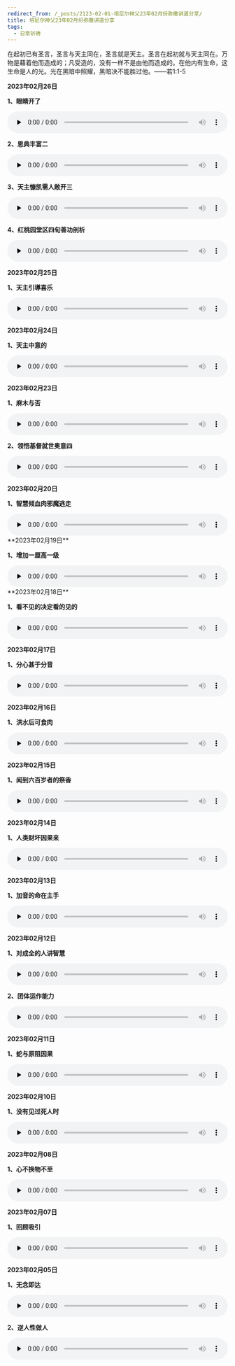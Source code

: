 ```yaml
---
redirect_from: /_posts/2123-02-01-培尼尔神父23年02月份弥撒讲道分享/
title: 培尼尔神父23年02月份弥撒讲道分享
tags:
  - 日常祈祷
---
```


在起初已有圣言，圣言与天主同在，圣言就是天主。圣言在起初就与天主同在。万物是藉着他而造成的；凡受造的，没有一样不是由他而造成的。在他内有生命，这生命是人的光。光在黑暗中照耀，黑暗决不能胜过他。——若1:1-5

**2023年02月26日**

**1、眼睛开了**

<audio id="audio" style="width: 100%;height:50px;" controls="controls" preload="none">
      <source id="mp3" src="/2023.02/audio/230226yanjing.mp3">
</audio>

**2、恩典丰富二**

<audio id="audio" style="width: 100%;height:50px;" controls="controls" preload="none">
      <source id="mp3" src="/2023.02/audio/230226endian.mp3">
</audio>

**3、天主慷凯需人敞开三**

<audio id="audio" style="width: 100%;height:50px;" controls="controls" preload="none">
      <source id="mp3" src="/2023.02/audio/230226kangkai.mp3">
</audio>

**4、红桃园堂区四旬善功剖析**

<audio id="audio" style="width: 100%;height:50px;" controls="controls" preload="none">
      <source id="mp3" src="/2023.02/audio/230224sixun.mp3">
</audio>

**2023年02月25日**

**1、天主引導喜乐**

<audio id="audio" style="width: 100%;height:50px;" controls="controls" preload="none">
      <source id="mp3" src="/2023.02/audio/230225yindao.mp3">
</audio>

**2023年02月24日**

**1、天主中意的**

<audio id="audio" style="width: 100%;height:50px;" controls="controls" preload="none">
      <source id="mp3" src="/2023.02/audio/230224zhongyi.mp3">
</audio>

**2023年02月23日**

**1、麻木与否**

<audio id="audio" style="width: 100%;height:50px;" controls="controls" preload="none">
      <source id="mp3" src="/2023.02/audio/230223mamu.mp3">
</audio>

**2、领悟基督就世奥意四**

<audio id="audio" style="width: 100%;height:50px;" controls="controls" preload="none">
      <source id="mp3" src="/2023.02/audio/2302223jidu.mp3">
</audio>

**2023年02月20日**

**1、智慧倾血肉邪魔逃走**

<audio id="audio" style="width: 100%;height:50px;" controls="controls" preload="none">
      <source id="mp3" src="/2023.02/audio/230220zhihui.mp3">
</audio>
**2023年02月19日**

**1、增加一厘高一级**

<audio id="audio" style="width: 100%;height:50px;" controls="controls" preload="none">
      <source id="mp3" src="/2023.02/audio/230219zenggao.mp3">
</audio>
**2023年02月18日**

**1、看不见的决定看的见的**

<audio id="audio" style="width: 100%;height:50px;" controls="controls" preload="none">
      <source id="mp3" src="/2023.02/audio/230218kanjian.mp3">
</audio>

**2023年02月17日**

**1、分心甚于分音**

<audio id="audio" style="width: 100%;height:50px;" controls="controls" preload="none">
      <source id="mp3" src="/2023.02/audio/230217fenxin.mp3">
</audio>

**2023年02月16日**

**1、洪水后可食肉**

<audio id="audio" style="width: 100%;height:50px;" controls="controls" preload="none">
      <source id="mp3" src="/2023.02/audio/230216hongshui.mp3">
</audio>

**2023年02月15日**

**1、闻到六百岁者的祭香**

<audio id="audio" style="width: 100%;height:50px;" controls="controls" preload="none">
      <source id="mp3" src="/2023.02/audio/230215jixiang.mp3">
</audio>

**2023年02月14日**

**1、人类财坏因果来**

<audio id="audio" style="width: 100%;height:50px;" controls="controls" preload="none">
      <source id="mp3" src="/2023.02/audio/230214baihuai.mp3">
</audio>

**2023年02月13日**

**1、加音的命在主手**

<audio id="audio" style="width: 100%;height:50px;" controls="controls" preload="none">
      <source id="mp3" src="/2023.02/audio/230213jiajin.mp3">
</audio>

**2023年02月12日**

**1、对成全的人讲智慧**

<audio id="audio" style="width: 100%;height:50px;" controls="controls" preload="none">
      <source id="mp3" src="/2023.02/audio/230212zhihui.mp3">
</audio>

**2、团体运作能力**

<audio id="audio" style="width: 100%;height:50px;" controls="controls" preload="none">
      <source id="mp3" src="/2023.02/audio/230212tuanti.mp3">
</audio>

**2023年02月11日**

**1、蛇与原阻因果**

<audio id="audio" style="width: 100%;height:50px;" controls="controls" preload="none">
      <source id="mp3" src="/2023.02/audio/230211she.mp3">
</audio>

**2023年02月10日**

**1、没有见过死人时**

<audio id="audio" style="width: 100%;height:50px;" controls="controls" preload="none">
      <source id="mp3" src="/2023.02/audio/230210siren.mp3">
</audio>

**2023年02月08日**

**1、心不换物不至**

<audio id="audio" style="width: 100%;height:50px;" controls="controls" preload="none">
      <source id="mp3" src="/2023.02/audio/230208xin.mp3">
</audio>

**2023年02月07日**

**1、回顾吸引**

<audio id="audio" style="width: 100%;height:50px;" controls="controls" preload="none">
      <source id="mp3" src="/2023.02/audio/230207huigu.mp3">
</audio>

**2023年02月05日**

**1、无念即达**

<audio id="audio" style="width: 100%;height:50px;" controls="controls" preload="none">
      <source id="mp3" src="/2023.02/audio/230205wu.mp3">
</audio>

**2、逆人性做人**

<audio id="audio" style="width: 100%;height:50px;" controls="controls" preload="none">
      <source id="mp3" src="/2023.02/audio/230205ren.mp3">
</audio>
